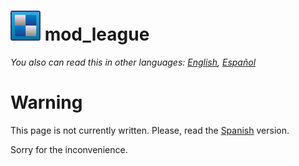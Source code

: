 
# ![alt](pix/mod_league.svg) mod_league

*You also can read this in other languages: [English](README.md), [Español](README.es.md)*

# Warning

This page is not currently written. Please, read the [Spanish](README.es.md) version.

Sorry for the inconvenience.